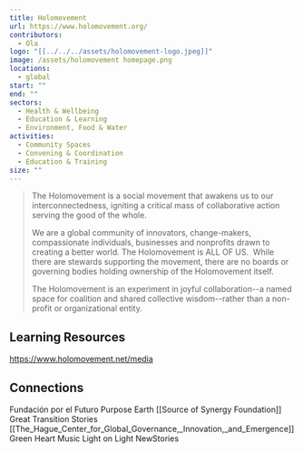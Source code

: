 ```yaml
---
title: Holomovement
url: https://www.holomovement.org/
contributors:
  - Ola
logo: "[[../../../assets/holomovement-logo.jpeg]]"
image: /assets/holomovement homepage.png
locations:
  - global
start: ""
end: ""
sectors:
  - Health & Wellbeing
  - Education & Learning
  - Environment, Food & Water
activities:
  - Community Spaces
  - Convening & Coordination
  - Education & Training
size: ""
---
```

> The Holomovement is a social movement that awakens us to our interconnectedness, igniting a critical mass of collaborative action serving the good of the whole. 
> 
> We are a global community of innovators, change-makers, compassionate individuals, businesses and nonprofits drawn to creating a better world. The Holomovement is ALL OF US.
> ‍
> While there are stewards supporting the movement, there are no boards or governing bodies holding ownership of the Holomovement itself. 
> 
> The Holomovement is an experiment in joyful collaboration--a named space for coalition and shared collective wisdom--rather than a non-profit or organizational entity. 

## Learning Resources

https://www.holomovement.net/media

## Connections

Fundación por el Futuro
Purpose Earth
[[Source of Synergy Foundation]]
Great Transition Stories
[[The_Hague_Center_for_Global_Governance,_Innovation,_and_Emergence]]
Green Heart Music
Light on Light
NewStories
